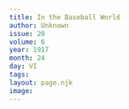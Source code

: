 ```yaml
---
title: In the Baseball World
author: Unknown
issue: 20
volume: 6
year: 1917
month: 24
day: VI
tags:
layout: page.njk
image:
---
```



